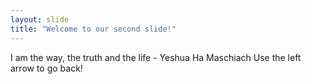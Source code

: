 ```yaml
---
layout: slide
title: "Welcome to our second slide!"
---
```

I am the way, the truth and the life - Yeshua Ha Maschiach
Use the left arrow to go back!
